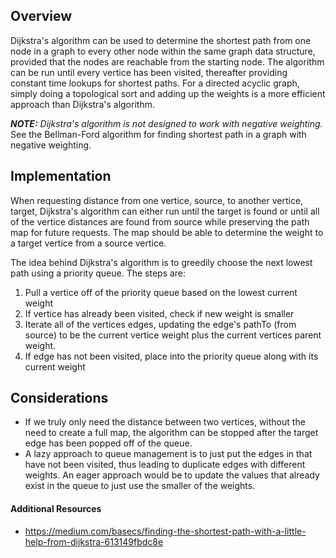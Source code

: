## Overview

Dijkstra's algorithm can be used to determine the shortest path from one node in a graph to every other node within the same graph data structure, provided that the nodes are reachable from the starting node.  The algorithm can be run until every vertice has been visited, thereafter providing constant time lookups for shortest paths.  For a directed acyclic graph, simply doing a topological sort and adding up the weights is a more efficient approach than Dijkstra's algorithm.

***NOTE:** Dijkstra's algorithm is not designed to work with negative weighting.*  See the Bellman-Ford algorithm for finding shortest path in a graph with negative weighting.

## Implementation

When requesting distance from one vertice, source, to another vertice, target, Dijkstra's algorithm can either run until the target is found or until all of the vertice distances are found from source while preserving the path map for future requests.  The map should be able to determine the weight to a target vertice from a source vertice.

The idea behind Dijkstra's algorithm is to greedily choose the next lowest path using a priority queue.  The steps are:

1. Pull a vertice off of the priority queue based on the lowest current weight
2. If vertice has already been visited, check if new weight is smaller
3. Iterate all of the vertices edges, updating the edge's pathTo (from source) to be the current vertice weight plus the current vertices parent weight.
4. If edge has not been visited, place into the priority queue along with its current weight

## Considerations

* If we truly only need the distance between two vertices, without the need to create a full map, the algorithm can be stopped after the target edge has been popped off of the queue.
* A lazy approach to queue management is to just put the edges in that have not been visited, thus leading to duplicate edges with different weights.  An eager approach would be to update the values that already exist in the queue to just use the smaller of the weights.

#### Additional Resources

* https://medium.com/basecs/finding-the-shortest-path-with-a-little-help-from-dijkstra-613149fbdc8e
